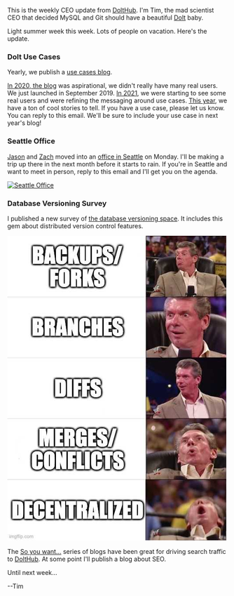 This is the weekly CEO update from [DoltHub](https://www.dolthub.com/). I'm Tim, the mad scientist CEO that decided MySQL and Git should have a beautiful [Dolt](https://www.doltdb.com) baby.

Light summer week this week. Lots of people on vacation. Here's the update.

### Dolt Use Cases

Yearly, we publish a [use cases blog](https://www.dolthub.com/blog/2022-07-11-dolt-case-studies/). 

[In 2020, the blog](https://www.dolthub.com/blog/2020-03-30-dolt-use-cases/) was aspirational, we didn't really have many real users. We just launched in September 2019. [In 2021](https://www.dolthub.com/blog/2021-03-09-dolt-use-cases-in-the-wild/), we were starting to see some real users and were refining the messaging around use cases. [This year](https://www.dolthub.com/blog/2022-07-11-dolt-case-studies/), we have a ton of cool stories to tell. If you have a use case, please let us know. You can reply to this email. We'll be sure to include your use case in next year's blog! 

### Seattle Office

[Jason](https://www.dolthub.com/team#jason) and [Zach](https://www.dolthub.com/team#zach) moved into an [office in Seattle](https://www.dolthub.com/blog/2022-08-05-dolthub-in-seattle) on Monday. I'll be making a trip up there in the next month before it starts to rain. If you're in Seattle and want to meet in person, reply to this email and I'll get you on the agenda.

[![Seattle Office](..images/dolthub-seattle.png)](https://www.dolthub.com/blog/2022-08-05-dolthub-in-seattle)

### Database Versioning Survey

I published a new survey of [the database versioning space](https://www.dolthub.com/blog/2022-08-04-database-versioning/). It includes this gem about distributed version control features.

[![Version Control Meme](../images/decentralized-version-control-meme.jpeg)](https://www.dolthub.com/blog/2022-08-04-database-versioning/)

The [So you want...](https://www.dolthub.com/blog/?q=so%20you%20want) series of blogs have been great for driving search traffic to [DoltHub](https://www.dolthub.com). At some point I'll publish a blog about SEO.

Until next week...

--Tim